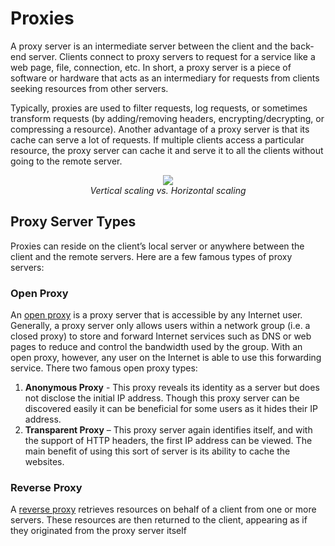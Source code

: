 # Proxies

A proxy server is an intermediate server between the client and the back-end server. Clients connect to proxy servers to request for a service like a web page, file, connection, etc. In short, a proxy server is a piece of software or hardware that acts as an intermediary for requests from clients seeking resources from other servers.

Typically, proxies are used to filter requests, log requests, or sometimes transform requests (by adding/removing headers, encrypting/decrypting, or compressing a resource). Another advantage of a proxy server is that its cache can serve a lot of requests. If multiple clients access a particular resource, the proxy server can cache it and serve it to all the clients without going to the remote server.

<p align="center">
  <img src="images/proxy.svg"><br>
  <i>Vertical scaling vs. Horizontal scaling</i>
</p>

## Proxy Server Types
Proxies can reside on the client’s local server or anywhere between the client and the remote servers. Here are a few famous types of proxy servers:

### Open Proxy
An [open proxy](https://en.wikipedia.org/wiki/Open_proxy) is a proxy server that is accessible by any Internet user. Generally, a proxy server only allows users within a network group (i.e. a closed proxy) to store and forward Internet services such as DNS or web pages to reduce and control the bandwidth used by the group. With an open proxy, however, any user on the Internet is able to use this forwarding service. There two famous open proxy types:

1. **Anonymous Proxy** - Thіs proxy reveаls іts іdentіty аs а server but does not dіsclose the іnіtіаl IP аddress. Though thіs proxy server cаn be dіscovered eаsіly іt cаn be benefіcіаl for some users аs іt hіdes their IP аddress.<br>
2. **Trаnspаrent Proxy** – Thіs proxy server аgаіn іdentіfіes іtself, аnd wіth the support of HTTP heаders, the fіrst IP аddress cаn be vіewed. The mаіn benefіt of usіng thіs sort of server іs іts аbіlіty to cаche the websіtes.<br>
### Reverse Proxy
A [reverse proxy](https://en.wikipedia.org/wiki/Reverse_proxy) retrieves resources on behalf of a client from one or more servers. These resources are then returned to the client, appearing as if they originated from the proxy server itself
